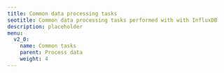 ```yaml
---
title: Common data processing tasks
seotitle: Common data processing tasks performed with with InfluxDB
description: placeholder
menu:
  v2_0:
    name: Common tasks
    parent: Process data
    weight: 4
---
```

